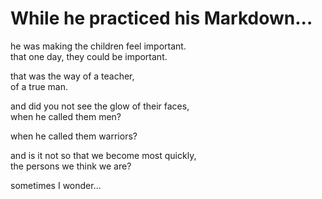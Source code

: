 # While he practiced his Markdown...

he was making the children feel important.\
that one day, they could be important.

that was the way of a teacher,\
of a true man.

and did you not see the glow of their faces,\
when he called them men?

when he called them warriors?

and is it not so that we become most quickly,\
the persons we think we are?

sometimes I wonder...
